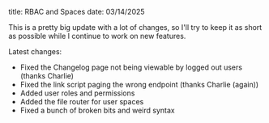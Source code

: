 title: RBAC and Spaces
date: 03/14/2025

This is a pretty big update with a lot of changes, so I'll try to keep it as short as possible while I continue to work on new features.

Latest changes:

- Fixed the Changelog page not being viewable by logged out users (thanks Charlie)
- Fixed the link script paging the wrong endpoint (thanks Charlie (again))
- Added user roles and permissions
- Added the file router for user spaces
- Fixed a bunch of broken bits and weird syntax